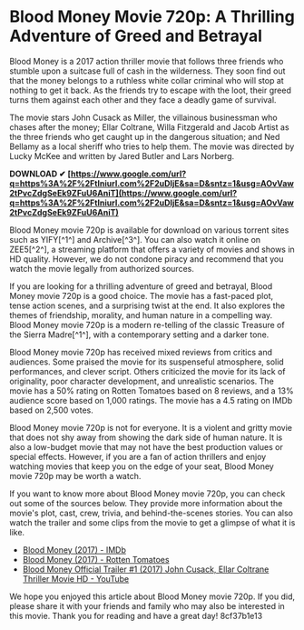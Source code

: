 # Blood Money Movie 720p: A Thrilling Adventure of Greed and Betrayal
 
Blood Money is a 2017 action thriller movie that follows three friends who stumble upon a suitcase full of cash in the wilderness. They soon find out that the money belongs to a ruthless white collar criminal who will stop at nothing to get it back. As the friends try to escape with the loot, their greed turns them against each other and they face a deadly game of survival.
 
The movie stars John Cusack as Miller, the villainous businessman who chases after the money; Ellar Coltrane, Willa Fitzgerald and Jacob Artist as the three friends who get caught up in the dangerous situation; and Ned Bellamy as a local sheriff who tries to help them. The movie was directed by Lucky McKee and written by Jared Butler and Lars Norberg.
 
**DOWNLOAD ✔ [https://www.google.com/url?q=https%3A%2F%2Ftlniurl.com%2F2uDIjE&sa=D&sntz=1&usg=AOvVaw2tPvcZdgSeEk9ZFuU6AniT](https://www.google.com/url?q=https%3A%2F%2Ftlniurl.com%2F2uDIjE&sa=D&sntz=1&usg=AOvVaw2tPvcZdgSeEk9ZFuU6AniT)**


 
Blood Money movie 720p is available for download on various torrent sites such as YIFY[^1^] and Archive[^3^]. You can also watch it online on ZEE5[^2^], a streaming platform that offers a variety of movies and shows in HD quality. However, we do not condone piracy and recommend that you watch the movie legally from authorized sources.
 
If you are looking for a thrilling adventure of greed and betrayal, Blood Money movie 720p is a good choice. The movie has a fast-paced plot, tense action scenes, and a surprising twist at the end. It also explores the themes of friendship, morality, and human nature in a compelling way. Blood Money movie 720p is a modern re-telling of the classic Treasure of the Sierra Madre[^1^], with a contemporary setting and a darker tone.

Blood Money movie 720p has received mixed reviews from critics and audiences. Some praised the movie for its suspenseful atmosphere, solid performances, and clever script. Others criticized the movie for its lack of originality, poor character development, and unrealistic scenarios. The movie has a 50% rating on Rotten Tomatoes based on 8 reviews, and a 13% audience score based on 1,000 ratings. The movie has a 4.5 rating on IMDb based on 2,500 votes.
 
Blood Money movie 720p is not for everyone. It is a violent and gritty movie that does not shy away from showing the dark side of human nature. It is also a low-budget movie that may not have the best production values or special effects. However, if you are a fan of action thrillers and enjoy watching movies that keep you on the edge of your seat, Blood Money movie 720p may be worth a watch.

If you want to know more about Blood Money movie 720p, you can check out some of the sources below. They provide more information about the movie's plot, cast, crew, trivia, and behind-the-scenes stories. You can also watch the trailer and some clips from the movie to get a glimpse of what it is like.
 
- [Blood Money (2017) - IMDb](https://www.imdb.com/title/tt3758852/)
- [Blood Money (2017) - Rotten Tomatoes](https://www.rottentomatoes.com/m/blood_money_2017)
- [Blood Money Official Trailer #1 (2017) John Cusack, Ellar Coltrane Thriller Movie HD - YouTube](https://www.youtube.com/watch?v=Z9fQY1n0Kjg)

We hope you enjoyed this article about Blood Money movie 720p. If you did, please share it with your friends and family who may also be interested in this movie. Thank you for reading and have a great day!
 8cf37b1e13
 
